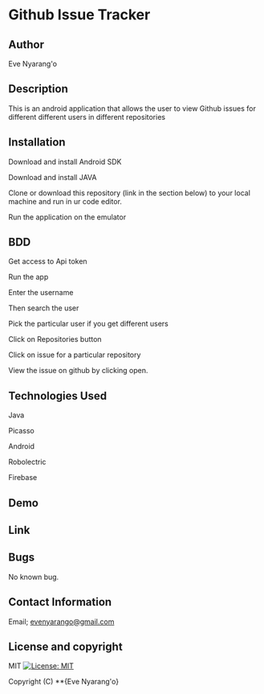 # Github Issue Tracker

## Author
Eve Nyarang'o

## Description
This is an android application that allows the user to view Github issues for different different users in different repositories

## Installation
Download and install Android SDK

Download and install JAVA

Clone or download this repository (link in the section below) to your local machine and run in ur code editor.

Run the application on the emulator

## BDD
Get access to Api token

Run the app

Enter the username

Then search the user

Pick the particular user if you get different users

Click on Repositories button

Click on issue for a  particular repository

View the issue on github by clicking open.

## Technologies Used
Java

Picasso

Android

Robolectric

Firebase

## Demo


## Link


## Bugs
No known bug.

## Contact Information
 Email; evenyarango@gmail.com

 ## License and copyright
 MIT [![License: MIT](https://img.shields.io/badge/License-MIT-yellow.svg)](https://opensource.org/licenses/MIT)

Copyright (C) **{Eve Nyarang'o}
